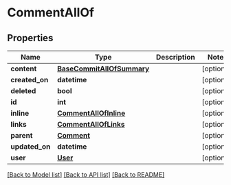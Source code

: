 # CommentAllOf

## Properties
Name | Type | Description | Notes
------------ | ------------- | ------------- | -------------
**content** | [**BaseCommitAllOfSummary**](BaseCommitAllOfSummary.md) |  | [optional] 
**created_on** | **datetime** |  | [optional] 
**deleted** | **bool** |  | [optional] 
**id** | **int** |  | [optional] 
**inline** | [**CommentAllOfInline**](CommentAllOfInline.md) |  | [optional] 
**links** | [**CommentAllOfLinks**](CommentAllOfLinks.md) |  | [optional] 
**parent** | [**Comment**](Comment.md) |  | [optional] 
**updated_on** | **datetime** |  | [optional] 
**user** | [**User**](User.md) |  | [optional] 

[[Back to Model list]](../README.md#documentation-for-models) [[Back to API list]](../README.md#documentation-for-api-endpoints) [[Back to README]](../README.md)


